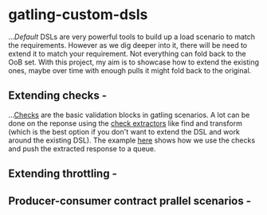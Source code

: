 # gatling-custom-dsls

..._Default_ DSLs are very powerful tools to build up a load scenario to match the requirements. However as we dig deeper into it, there will be need to extend it to match your requirement. Not everything can fold back to the OoB set. With this project, my aim is to showcase how to extend the existing ones, maybe over time with enough pulls it might fold back to the original.

## Extending checks - 
...[Checks](http://gatling.io/docs/2.2.1/http/http_check.html) are the basic validation blocks in gatling scenarios. A lot can be done on the reponse using the [check extractors](http://gatling.io/docs/2.2.1/http/http_check.html#http-check-extracting) like find and transform (which is the best option if you don't want to extend the DSL and work around the existing DSL). The example [here]() shows how we use the checks and push the extracted response to a queue.

## Extending throttling -
## Producer-consumer contract prallel scenarios -

